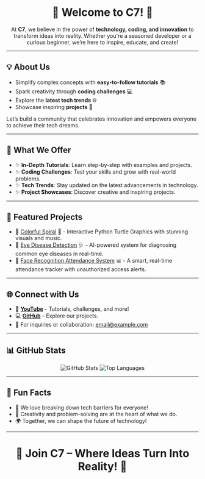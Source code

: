 <h1 align="center">🌟 Welcome to C7! 🚀</h1>

<p align="center">
  At <strong>C7</strong>, we believe in the power of <strong>technology, coding, and innovation</strong> to transform ideas into reality. 
  Whether you're a seasoned developer or a curious beginner, we’re here to inspire, educate, and create!
</p>

---

<h2>💡 About Us</h2>
<ul>
  <li>Simplify complex concepts with <strong>easy-to-follow tutorials</strong> 📚</li>
  <li>Spark creativity through <strong>coding challenges</strong> 💻</li>
  <li>Explore the <strong>latest tech trends</strong> 🌐</li>
  <li>Showcase inspiring <strong>projects</strong> 🚀</li>
</ul>
<p>Let’s build a community that celebrates innovation and empowers everyone to achieve their tech dreams.</p>

---

<h2>🚀 What We Offer</h2>
<ul>
  <li>✨ <strong>In-Depth Tutorials</strong>: Learn step-by-step with examples and projects.</li>
  <li>✨ <strong>Coding Challenges</strong>: Test your skills and grow with real-world problems.</li>
  <li>✨ <strong>Tech Trends</strong>: Stay updated on the latest advancements in technology.</li>
  <li>✨ <strong>Project Showcases</strong>: Discover creative and inspiring projects.</li>
</ul>

---

<h2>🎯 Featured Projects</h2>
<ul>
  <li>🔗 <a href="https://github.com/username/colorful-spiral" target="_blank">Colorful Spiral</a> 🎨 - Interactive Python Turtle Graphics with stunning visuals and music.</li>
  <li>🔗 <a href="https://github.com/username/eye-disease-detection" target="_blank">Eye Disease Detection</a> 🩺 - AI-powered system for diagnosing common eye diseases in real-time.</li>
  <li>🔗 <a href="https://github.com/username/face-recognition-attendance" target="_blank">Face Recognition Attendance System</a> 📊 - A smart, real-time attendance tracker with unauthorized access alerts.</li>
</ul>

---

<h2>🌐 Connect with Us</h2>
<ul>
  <li>🎥 <a href="https://youtube.com/c/C7Channel" target="_blank"><strong>YouTube</strong></a> - Tutorials, challenges, and more!</li>
  <li>💻 <a href="https://github.com/C7" target="_blank"><strong>GitHub</strong></a> - Explore our projects.</li>
  <li>📩 For inquiries or collaboration: <a href="mailto:email@example.com">email@example.com</a></li>
</ul>

---

<h2>📊 GitHub Stats</h2>
<p align="center">
  <img src="https://github-readme-stats.vercel.app/api?username=yourusername&show_icons=true&theme=radical" alt="GitHub Stats">
  <img src="https://github-readme-stats.vercel.app/api/top-langs/?username=yourusername&layout=compact&theme=radical" alt="Top Languages">
</p>

---

<h2>🎉 Fun Facts</h2>
<ul>
  <li>🌟 We love breaking down tech barriers for everyone!</li>
  <li>🎨 Creativity and problem-solving are at the heart of what we do.</li>
  <li>🌍 Together, we can shape the future of technology!</li>
</ul>

---

<h1 align="center">🌟 Join C7 – Where Ideas Turn Into Reality! 🌟</h1>
